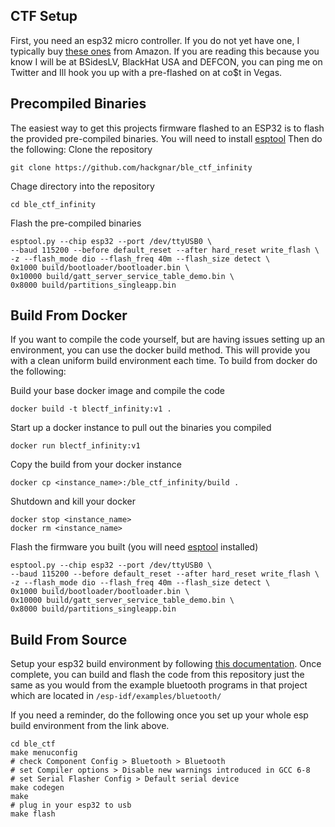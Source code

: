 ## CTF Setup 

First, you need an esp32 micro controller.  If you do not yet have one, I typically buy [these ones](https://www.amazon.com/HiLetgo%C2%AE-ESP-WROOM-32-Development-Microcontroller-Integrated/dp/B0718T232Z/ref=sr_1_4?ie=UTF8&qid=1525458705&sr=8-4&keywords=esp32) from Amazon.  If you are reading this because you know I will be at BSidesLV, BlackHat USA and DEFCON, you can ping me on Twitter and Ill hook you up with a pre-flashed on at co$t in Vegas.

## Precompiled Binaries

The easiest way to get this projects firmware flashed to an ESP32 is to flash the provided pre-compiled binaries. You will need to install [esptool](https://github.com/espressif/esptool)  Then  do the following:
Clone the repository
```
git clone https://github.com/hackgnar/ble_ctf_infinity
```

Chage directory into the repository
```
cd ble_ctf_infinity
```

Flash the pre-compiled binaries
```
esptool.py --chip esp32 --port /dev/ttyUSB0 \
--baud 115200 --before default_reset --after hard_reset write_flash \
-z --flash_mode dio --flash_freq 40m --flash_size detect \
0x1000 build/bootloader/bootloader.bin \
0x10000 build/gatt_server_service_table_demo.bin \
0x8000 build/partitions_singleapp.bin
```

## Build From Docker

If you want to compile the code yourself, but are having issues setting up an environment, you can use the docker build method.  This will provide you with a clean uniform build environment each time.  To build from docker do the following:

Build your base docker image and compile the code
```
docker build -t blectf_infinity:v1 .
```

Start up a docker instance to pull out the binaries you compiled
```
docker run blectf_infinity:v1
```

Copy the build from your docker instance
```
docker cp <instance_name>:/ble_ctf_infinity/build .
```

Shutdown and kill your docker
```
docker stop <instance_name>
docker rm <instance_name>
```

Flash the firmware you built (you will need [esptool](https://github.com/espressif/esptool) installed)
```
esptool.py --chip esp32 --port /dev/ttyUSB0 \
--baud 115200 --before default_reset --after hard_reset write_flash \
-z --flash_mode dio --flash_freq 40m --flash_size detect \
0x1000 build/bootloader/bootloader.bin \
0x10000 build/gatt_server_service_table_demo.bin \
0x8000 build/partitions_singleapp.bin
```

## Build From Source

Setup your esp32 build environment by following [this documentation](http://esp-idf.readthedocs.io/en/latest/get-started/#setup-toolchain).  Once complete, you can build and flash the code from this repository just the same as you would from the example bluetooth programs in that project which are located in ```/esp-idf/examples/bluetooth/```

If you need a reminder, do the following once you set up your whole esp build environment from the link above.
````
cd ble_ctf
make menuconfig
# check Component Config > Bluetooth > Bluetooth
# set Compiler options > Disable new warnings introduced in GCC 6-8
# set Serial Flasher Config > Default serial device
make codegen
make
# plug in your esp32 to usb
make flash
````
